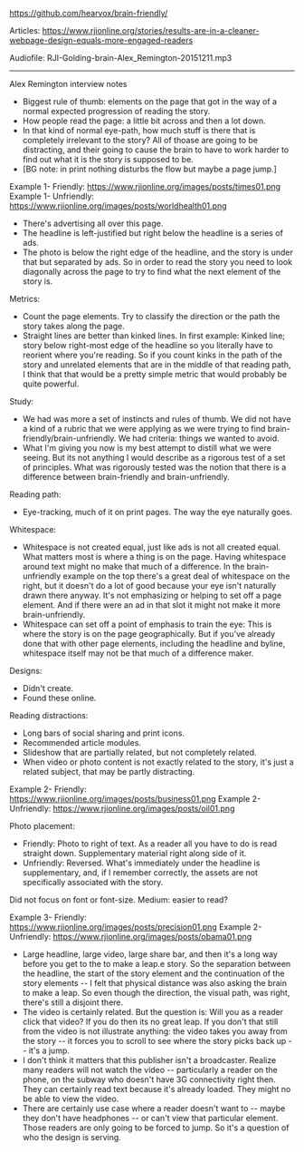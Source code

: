https://github.com/hearvox/brain-friendly/

Articles:
https://www.rjionline.org/stories/results-are-in-a-cleaner-webpage-design-equals-more-engaged-readers

Audiofile: RJI-Golding-brain-Alex_Remington-20151211.mp3
_____________________

Alex Remington interview notes

* Biggest rule of thumb: elements on the page that got in the way of a normal expected progression of reading the story.
* How people read the page: a little bit across and then a lot down.
* In that kind of normal eye-path, how much stuff is there that is completely irrelevant to the story? All of thoase are going to be distracting, and their going to cause the brain to have to work harder to find out what it is the story is supposed to be.
* [BG note: in print nothing disturbs the flow but maybe a page jump.]

Example 1- Friendly:
https://www.rjionline.org/images/posts/times01.png
Example 1- Unfriendly:
https://www.rjionline.org/images/posts/worldhealth01.png
* There's advertising all over this page.
* The headline is left-justified but right below the headline is a series of ads.
* The photo is below the right edge of the headline, and the story is under that but separated by ads. So in order to read the story you need to look diagonally across the page to try to find what the next element of the story is.

Metrics:
* Count the page elements. Try to classify the direction or the path the story takes along the page.
* Straight lines are better than kinked lines. In first example: Kinked line; story below right-most edge of the headline so you literally have to reorient where you're reading. So if you count kinks in the path of the story and unrelated elements that are in the middle of that reading path, I think that that would be a pretty simple metric that would probably be quite powerful.

Study:
* We had was more a set of instincts and rules of thumb. We did not have a kind of a rubric that we were applying as we were trying to find brain-friendly/brain-unfriendly. We had criteria: things we wanted to avoid.
* What I'm giving you now is my best attempt to distill what we were seeing. But its not anything I would describe as a rigorous test of a set of principles. What was rigorously tested was the notion that there is a difference between brain-friendly and brain-unfriendly.

Reading path:
* Eye-tracking, much of it on print pages. The way the eye naturally goes.

Whitespace:
* Whitespace is not created equal, just like ads is not all created equal. What matters most is where a thing is on the page. Having whitespace around text might no make that much of a difference. In the brain-unfriendly example on the top there's a great deal of whitespace on the right, but it doesn't do a lot of good because your eye isn't naturally drawn there anyway. It's not emphasizing or helping to set off a page element. And if there were an ad in that slot it might not make it more brain-unfriendly.
* Whitespace can set off a point of emphasis to train the eye: This is where the story is on the page geographically. But if you've already done that with other page elements, including the headline and byline, whitespace itself may not be that much of a difference maker.

Designs:
* Didn't create.
* Found these online.

Reading distractions:
* Long bars of social sharing and print icons. 
* Recommended article modules.
* Slideshow that are partially related, but not completely related.
* When video or photo content is not exactly related to the story, it's just a related subject, that may be partly distracting.

Example 2- Friendly:
https://www.rjionline.org/images/posts/business01.png
Example 2- Unfriendly:
https://www.rjionline.org/images/posts/oil01.png

Photo placement:
* Friendly: Photo to right of text. As a reader all you have to do is read straight down. Supplementary material right along side of it.
* Unfriendly: Reversed. What's immediately under the headline is supplementary, and, if I remember correctly, the assets are not specifically associated with the story.

Did not focus on font or font-size. Medium: easier to read?

Example 3- Friendly:
https://www.rjionline.org/images/posts/precision01.png
Example 2- Unfriendly:
https://www.rjionline.org/images/posts/obama01.png

* Large headline, large video, large share bar, and then it's a long way before you get to the to make a leap.e story. So the separation between the headline, the start of the story element and the continuation of the story elements -- I felt that physical distance was also asking the brain to make a leap. So even though the direction, the visual path, was right, there's still a disjoint there.
* The video is certainly related. But the question is: Will you as a reader click that video? If you do then its no great leap. If you don't that still from the video is not illustrate anything: the video takes you away from the story -- it forces you to scroll to see where the story picks back up -- it's a jump.
* I don't think it matters that this publisher isn't a broadcaster. Realize many readers will not watch the video -- particularly a reader on the phone, on the subway who doesn't have 3G connectivity right then. They can certainly read text because it's already loaded. They might no be able to view the video.
* There are certainly use case where a reader doesn't want to -- maybe they don't have headphones -- or can't view that particular element. Those readers are only going to be forced to jump. So it's a question of who the design is serving.